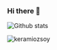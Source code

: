 ### Hi there 👋
![Github stats](https://github-readme-stats.vercel.app/api?username=keramiozsoy&show_icons=true)

<p align="left"> <img src="https://komarev.com/ghpvc/?username=keramiozsoy" alt="keramiozsoy" /> </p>

<!--
**keramiozsoy/keramiozsoy** is a ✨ _special_ ✨ repository because its `README.md` (this file) appears on your GitHub profile.

Here are some ideas to get you started:

- 🔭 I’m currently working on ...
- 🌱 I’m currently learning ...
- 👯 I’m looking to collaborate on ...
- 🤔 I’m looking for help with ...
- 💬 Ask me about ...
- 📫 How to reach me: ...
- 😄 Pronouns: ...
- ⚡ Fun fact: ...
-->
